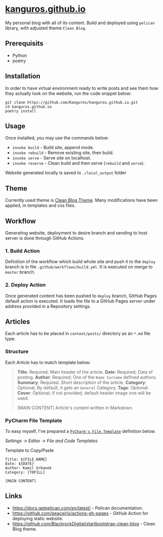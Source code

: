 # [kanguros.github.io](https://kanguros.github.io)

My personal blog with all of its content.
Build and deployed using `pelican` library, with adjusted theme `Clean Blog`.

## Prerequisits

- Python
- poetry

## Installation

In order to have virtual environment ready to write posts and see them how they actually look on the website, run the
code snippet below:

```shell
git clone https://github.com/Kanguros/kanguros.github.io.git
cd kanguros.github.io
poetry install
```

## Usage

Once installed, you may use the commands below:

- `invoke build` - Build site, append mode.
- `invoke rebuild` - Remove existing site, then build.
- `invoke serve` - Serve site on localhost.
- `invoke reserve` - Clean build and then serve (`rebuild` and `serve`).

Website generated locally is saved to `./local_output` folder

## Theme

Currently used theme is [Clean Blog Theme](https://github.com/BlackrockDigital/startbootstrap-clean-blog).
Many modifications have been applied, in templates and css files.

## Workflow

Generating website, deployment to desire branch and sending to host server is done through GitHub Actions.

### 1. Build Action

Definition of the workflow which build whole site and push it to the `deploy` branch is in
file `.github/workflows/build.yml`. It is executed on merge to `master` branch.

### 2. Deploy Action

Once generated content has been pushed to `deploy` branch, GitHub Pages default action is executed. It loads the file to
a GitHub Pages _server_ under address provided in a Repository settings.

## Articles

Each article has to be placed in `content/posts/` directory as an `*.md` file type.

### Structure

Each _Article_ has to match template below:

> **Title**: Required; Main header of the article.
> **Date**: Required; Data of posting.
> **Author**: Required; One of the `Name Surname` defined authors.
> **Summary**: Required. Short description of the article.
> **Category**: Optional; By default, it gets an `General` Category.
> **Tags**: Optional.
> **Cover**: Optional; If not provided, default header image one will be used.
>
> [MAIN CONTENT]
> Article's content written in Markdown.

### PyCharm File Template

To easy myself, I've prepared a [`PyCharm's File Template`](
https://www.jetbrains.com/help/pycharm/using-file-and-code-templates.html) definition below.

_Settings -> Editor -> File and Code Templates_

Template to Copy/Paste

```
Title: ${FILE_NAME}
Date: ${DATE}
Author: Kamil Urbanek
Category: [TOFILL]

[MAIN CONTENT]
```

## Links

- https://docs.getpelican.com/en/latest/ - Pelican documentation.
- https://github.com/peaceiris/actions-gh-pages - GitHub Action for deploying static website.
- https://github.com/BlackrockDigital/startbootstrap-clean-blog - Clean Blog theme.
